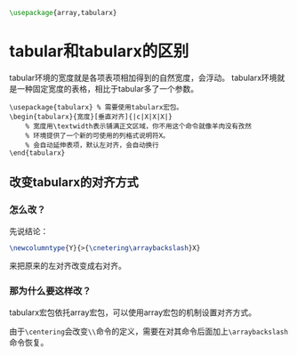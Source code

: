 
```latex
\usepackage{array,tabularx}
```
# tabular和tabularx的区别
tabular环境的宽度就是各项表项相加得到的自然宽度，会浮动。
tabularx环境就是一种固定宽度的表格，相比于tabular多了一个参数。
```
\usepackage{tabularx} % 需要使用tabularx宏包。
\begin{tabularx}{宽度}[垂直对齐]{|c|X|X|X|}
	% 宽度用\textwidth表示铺满正文区域，你不用这个命令就像羊肉没有孜然
	% 环境提供了一个新的可使用的列格式说明符X。
	% 会自动延伸表项，默认左对齐，会自动换行
\end{tabularx}
```

## 改变tabularx的对齐方式
### 怎么改？

先说结论：
```latex
\newcolumntype{Y}{>{\cnetering\arraybackslash}X}
```

来把原来的左对齐改变成右对齐。

### 那为什么要这样改？

tabularx宏包依托array宏包，可以使用array宏包的机制设置对齐方式。

由于`\centering`会改变`\\`命令的定义，需要在对其命令后面加上`\arraybackslash`命令恢复。
